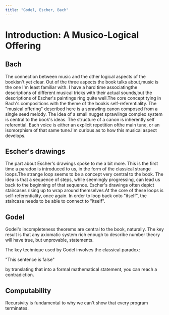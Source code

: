```yaml
---
title: "Godel, Escher, Bach"
---
```


# Introduction: A Musico-Logical Offering

## Bach
The connection between music and the other logical aspects of the bookisn't yet
clear. Out of the three aspects the book talks about,music is the one I'm least
familiar with. I have a hard time associatingthe descriptions of different
musical tricks with their actual sounds,but the descriptions of Escher's
paintings ring quite well.The core concept tying in Bach's compositions with the
theme of the bookis self-referentiality. The "musical offering" described here
is a sprawling canon composed from a single seed melody. The idea of a small
nugget sprawlinga complex system is central to the book's ideas. The structure
of a canon is inherently self referential. Each voice is either an explicit
repetition ofthe main tune, or an isomorphism of that same tune.I'm curious as
to how this musical aspect develops.

## Escher's drawings

The part about Escher's drawings spoke to me a bit more.
This is the first time a paradox is introduced to us, in the form of the classical strange
loops.The strange loop seems to be a concept very central to the book. The idea
is that a sequence of steps, while seemingly progressing, can lead us back to
the beginning of that sequence. Escher's drawings often depict
staircases rising up to wrap around themselves.At the core of these loops is
self-referentiality, once again. In order to loop back onto "itself", the
staircase needs to be able to connect to "itself".

## Godel

Godel's incompleteness theorems are central to the book, naturally. The key
result is that any axiomatic system rich enough to describe number theory will
have true, but unprovable, statements.

The key technique used by Godel involves the classical paradox:

"This sentence is false"

by translating that into a formal mathematical statement, you can reach a contradiction.

## Computability
Recursivity is fundamental to why we can't show that every program terminates.

